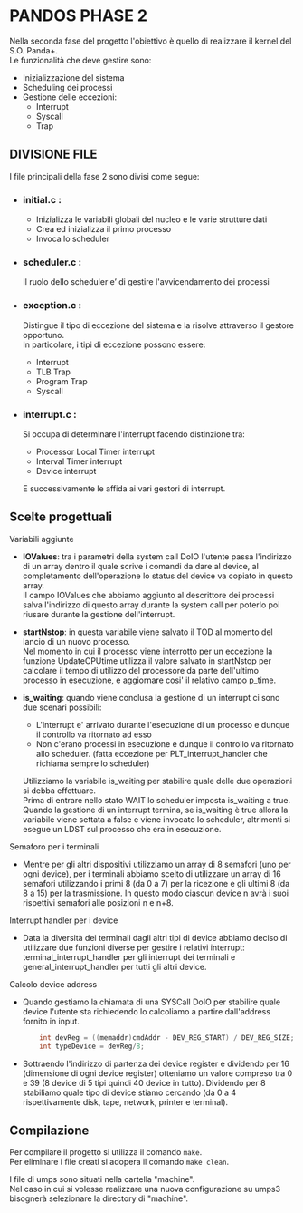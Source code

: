 # PANDOS PHASE 2

Nella seconda fase del progetto l'obiettivo è quello di realizzare il kernel del S.O. Panda+.  
Le funzionalità che deve gestire sono:

- Inizializzazione del sistema
- Scheduling dei processi
- Gestione delle eccezioni:
    - Interrupt
    - Syscall
    - Trap

## DIVISIONE FILE

I file principali della fase 2 sono divisi come segue:

- ### initial.c : 
    - Inizializza le variabili globali del nucleo e le varie strutture dati
    - Crea ed inizializza il primo processo
    - Invoca lo scheduler

- ### scheduler.c :
    Il ruolo dello scheduler e’ di gestire l'avvicendamento dei processi

- ### exception.c :
    Distingue il tipo di eccezione del sistema e la risolve attraverso il gestore opportuno.  
    In particolare, i tipi di eccezione possono essere:
    - Interrupt
    - TLB Trap
    - Program Trap
    - Syscall

- ### interrupt.c :
    Si occupa di determinare l'interrupt facendo distinzione tra:
    - Processor Local Timer interrupt
    - Interval Timer interrupt
    - Device interrupt  

    E successivamente le affida ai vari gestori di interrupt.


## Scelte progettuali

Variabili aggiunte

- __IOValues__:
    tra i parametri della system call DoIO l'utente passa l'indirizzo di un array dentro il quale scrive i comandi da dare al device, al completamento dell'operazione lo status del device va copiato in questo array.  
    Il campo IOValues che abbiamo aggiunto al descrittore dei processi salva l'indirizzo di questo array durante la system call per poterlo poi riusare durante la gestione dell'interrupt.

- __startNstop__: 
    in questa variabile viene salvato il TOD al momento del lancio di un nuovo processo.  
    Nel momento in cui il processo viene interrotto per un eccezione la funzione UpdateCPUtime utilizza il valore salvato in startNstop per calcolare il tempo di utilizzo del processore da parte dell'ultimo processo in esecuzione, e aggiornare cosi' il relativo campo p_time.

- __is_waiting__:
    quando viene conclusa la gestione di un interrupt ci sono due scenari possibili:
    - L'interrupt e' arrivato durante l'esecuzione di un processo e dunque il controllo va ritornato ad esso 
    - Non c'erano processi in esecuzione e dunque il controllo va ritornato allo scheduler. (fatta eccezione per PLT_interrupt_handler che richiama sempre lo scheduler)  
    
    Utilizziamo la variabile is_waiting per stabilire quale delle due operazioni si debba effettuare.  
    Prima di entrare nello stato WAIT lo scheduler imposta is_waiting a true. Quando la gestione di un interrupt termina, se is_waiting è true allora la variabile viene settata a false e viene invocato lo scheduler, altrimenti si esegue un LDST sul processo che era in esecuzione.  

Semaforo per i terminali

- Mentre per gli altri dispositivi utilizziamo un array di 8 semafori (uno per ogni device), per i terminali abbiamo scelto di utilizzare un array di 16 semafori utilizzando i primi 8 (da 0 a 7) per la ricezione e gli ultimi 8 (da 8 a 15) per la trasmissione. In questo modo ciascun device n avrà i suoi rispettivi semafori alle posizioni n e n+8.

Interrupt handler per i device

- Data la diversità dei terminali dagli altri tipi di device abbiamo deciso di utilizzare due funzioni diverse per gestire i relativi interrupt: terminal_interrupt_handler per gli interrupt dei terminali e general_interrupt_handler per tutti gli altri device.

Calcolo device address

- Quando gestiamo la chiamata di una SYSCall DoIO per stabilire quale device l'utente sta richiedendo lo calcoliamo a partire dall'address fornito in input. 
    ```C
        int devReg = ((memaddr)cmdAddr - DEV_REG_START) / DEV_REG_SIZE;
        int typeDevice = devReg/8;
    ```
- Sottraendo l'indirizzo di partenza dei device register e dividendo per 16 (dimensione di ogni device register) otteniamo un valore compreso tra 0 e 39 (8 device di 5 tipi quindi 40 device in tutto).
Dividendo per 8 stabiliamo quale tipo di device stiamo cercando (da 0 a 4 rispettivamente disk, tape, network, printer e terminal).

## Compilazione 
                                            
Per compilare il progetto si utilizza il comando  `make`.  
Per eliminare i file creati si adopera il comando `make clean`.

I file di umps sono situati nella cartella "machine".  
Nel caso in cui si volesse realizzare una nuova configurazione su umps3 bisognerà selezionare la directory di "machine".

